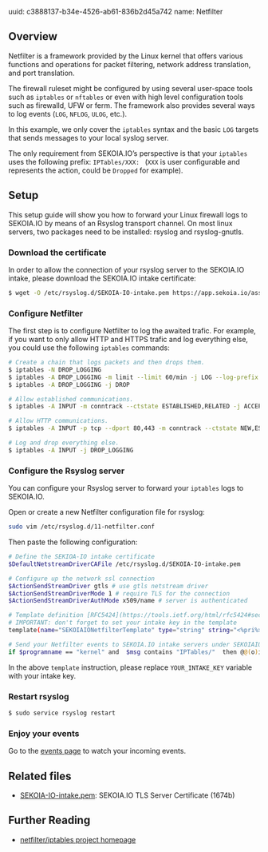 uuid: c3888137-b34e-4526-ab61-836b2d45a742
name: Netfilter

## Overview

Netfilter is a framework provided by the Linux kernel that offers
various functions and operations for packet filtering, network address
translation, and port translation.

The firewall ruleset might be configured by using several user-space
tools such as `iptables` or `nftables` or even with high level
configuration tools such as firewalld, UFW or ferm. The framework also
provides several ways to log events (`LOG`, `NFLOG`, `ULOG`, etc.).

In this example, we only cover the `iptables` syntax and the basic
`LOG` targets that sends messages to your local syslog server.

The only requirement from SEKOIA.IO’s perspective is that your
`iptables` uses the following prefix: `IPTables/XXX: ` (`XXX` is user
configurable and represents the action, could be `Dropped` for
example).

## Setup

This setup guide will show you how to forward your Linux firewall logs
to SEKOIA.IO by means of an Rsyslog transport channel.
On most linux servers, two packages need to be installed: rsyslog and rsyslog-gnutls.

### Download the certificate
In order to allow the connection of your rsyslog server to the SEKOIA.IO intake, please download the SEKOIA.IO intake certificate:

```bash
$ wget -O /etc/rsyslog.d/SEKOIA-IO-intake.pem https://app.sekoia.io/assets/files/SEKOIA-IO-intake.pem
```

### Configure Netfilter
The first step is to configure Netfilter to log the awaited
trafic. For example, if you want to only allow HTTP and HTTPS trafic
and log everything else, you could use the following `iptables`
commands:

```bash
# Create a chain that logs packets and then drops them.
$ iptables -N DROP_LOGGING
$ iptables -A DROP_LOGGING -m limit --limit 60/min -j LOG --log-prefix "IPTables/Dropped: " --log-level 4
$ iptables -A DROP_LOGGING -j DROP

# Allow established communications.
$ iptables -A INPUT -m conntrack --ctstate ESTABLISHED,RELATED -j ACCEPT

# Allow HTTP communications.
$ iptables -A INPUT -p tcp --dport 80,443 -m conntrack --ctstate NEW,ESTABLISHED -j ACCEPT

# Log and drop everything else.
$ iptables -A INPUT -j DROP_LOGGING
```

### Configure the Rsyslog server
You can configure your Rsyslog server to forward your `iptables` logs to SEKOIA.IO.

Open or create a new Netfilter configuration file for rsyslog:
```bash
sudo vim /etc/rsyslog.d/11-netfilter.conf
```

Then paste the following configuration:
```bash
# Define the SEKIOA-IO intake certificate
$DefaultNetstreamDriverCAFile /etc/rsyslog.d/SEKOIA-IO-intake.pem

# Configure up the network ssl connection
$ActionSendStreamDriver gtls # use gtls netstream driver
$ActionSendStreamDriverMode 1 # require TLS for the connection
$ActionSendStreamDriverAuthMode x509/name # server is authenticated

# Template definition [RFC5424](https://tools.ietf.org/html/rfc5424#section-7.2.2)
# IMPORTANT: don't forget to set your intake key in the template
template(name="SEKOIAIONetfilterTemplate" type="string" string="<%pri%>1 %timestamp:::date-rfc3339% %hostname% %app-name% %procid% LOG [SEKOIA@53288 intake_key=\"YOUR_INTAKE_KEY\"] %msg%\n")

# Send your Netfilter events to SEKOIA.IO intake servers under SEKOIAIONetfilterTemplate template
if $programname == "kernel" and  $msg contains "IPTables/"  then @@(o)intake.sekoia.io:10514;SEKOIAIONetfilterTemplate
```

In the above `template` instruction, please replace `YOUR_INTAKE_KEY` variable with your intake key.

### Restart rsyslog

```bash
$ sudo service rsyslog restart
```

### Enjoy your events
Go to the [events page](https://app.sekoia.io/sic/events) to watch your incoming events.


## Related files
- [SEKOIA-IO-intake.pem](https://app.sekoia.io/assets/files/SEKOIA-IO-intake.pem): SEKOIA.IO TLS Server Certificate (1674b)


## Further Reading
- [netfilter/iptables project homepage](https://www.netfilter.org/)
